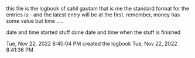 this file is the logbook of sahil gautam that is me 
the standard format for the entries is:-
and the latest entry will be at the first. remember, money has some value but time .....


date and time  started                     stuff done                            date and time when the stuff is finished

Tue, Nov 22, 2022  8:40:04 PM         created the logbook                                  Tue, Nov 22, 2022  8:41:36 PM        